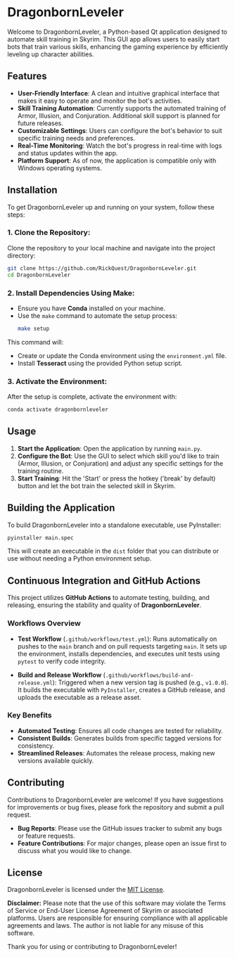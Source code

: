 
# DragonbornLeveler

Welcome to DragonbornLeveler, a Python-based Qt application designed to automate skill training in Skyrim. This GUI app allows users to easily start bots that train various skills, enhancing the gaming experience by efficiently leveling up character abilities.

## Features

- **User-Friendly Interface**: A clean and intuitive graphical interface that makes it easy to operate and monitor the bot's activities.
- **Skill Training Automation**: Currently supports the automated training of Armor, Illusion, and Conjuration. Additional skill support is planned for future releases.
- **Customizable Settings**: Users can configure the bot's behavior to suit specific training needs and preferences.
- **Real-Time Monitoring**: Watch the bot's progress in real-time with logs and status updates within the app.
- **Platform Support**: As of now, the application is compatible only with Windows operating systems.

## Installation

To get DragonbornLeveler up and running on your system, follow these steps:

### 1. **Clone the Repository**:
   Clone the repository to your local machine and navigate into the project directory:
   ```bash
   git clone https://github.com/RickQuest/DragonbornLeveler.git
   cd DragonbornLeveler
   ```

### 2. **Install Dependencies Using Make**:
   - Ensure you have **Conda** installed on your machine.
   - Use the `make` command to automate the setup process:
     ```bash
     make setup
     ```

   This command will:
   - Create or update the Conda environment using the `environment.yml` file.
   - Install **Tesseract** using the provided Python setup script.

### 3. **Activate the Environment**:
   After the setup is complete, activate the environment with:
   ```bash
   conda activate dragonbornleveler
   ```

## Usage

1. **Start the Application**: Open the application by running `main.py`.
2. **Configure the Bot**: Use the GUI to select which skill you'd like to train (Armor, Illusion, or Conjuration) and adjust any specific settings for the training routine.
3. **Start Training**: Hit the 'Start' or press the hotkey ('break' by default) button and let the bot train the selected skill in Skyrim.

## Building the Application

To build DragonbornLeveler into a standalone executable, use PyInstaller:
   ```bash
   pyinstaller main.spec
   ```
This will create an executable in the `dist` folder that you can distribute or use without needing a Python environment setup.

## Continuous Integration and GitHub Actions

This project utilizes **GitHub Actions** to automate testing, building, and releasing, ensuring the stability and quality of **DragonbornLeveler**.

### Workflows Overview

- **Test Workflow** (`.github/workflows/test.yml`): Runs automatically on pushes to the `main` branch and on pull requests targeting `main`. It sets up the environment, installs dependencies, and executes unit tests using `pytest` to verify code integrity.

- **Build and Release Workflow** (`.github/workflows/build-and-release.yml`): Triggered when a new version tag is pushed (e.g., `v1.0.0`). It builds the executable with `PyInstaller`, creates a GitHub release, and uploads the executable as a release asset.

### Key Benefits

- **Automated Testing**: Ensures all code changes are tested for reliability.
- **Consistent Builds**: Generates builds from specific tagged versions for consistency.
- **Streamlined Releases**: Automates the release process, making new versions available quickly.


## Contributing

Contributions to DragonbornLeveler are welcome! If you have suggestions for improvements or bug fixes, please fork the repository and submit a pull request.

- **Bug Reports**: Please use the GitHub issues tracker to submit any bugs or feature requests.
- **Feature Contributions**: For major changes, please open an issue first to discuss what you would like to change.

## License

DragonbornLeveler is licensed under the [MIT License](LICENSE).

**Disclaimer:**
Please note that the use of this software may violate the Terms of Service or End-User License Agreement of Skyrim or associated platforms. Users are responsible for ensuring compliance with all applicable agreements and laws. The author is not liable for any misuse of this software.


Thank you for using or contributing to DragonbornLeveler!
